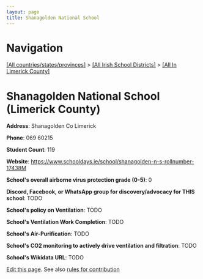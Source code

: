 ```yaml
---
layout: page
title: Shanagolden National School
---
```

# Navigation

[[All countries/states/provinces]](../../..) > [[All Irish School Districts]](../..) > [[All In Limerick County]](..)

# Shanagolden National School (Limerick County)

**Address**: Shanagolden Co Limerick

**Phone**: 069 60215

**Student Count**: 119

**Website**: <https://www.schooldays.ie/school/shanagolden-n-s-rollnumber-17438M>

**School's overall airborne virus protection grade (0-5)**: 0

**Discord, Facebook, or WhatsApp group for discovery/advocacy for THIS school**: TODO

**School's policy on Ventilation**: TODO

**School's Ventilation Work Completion**: TODO

**School's Air-Purification**: TODO

**School's CO2 monitoring to actively drive ventilation and filtration**: TODO

**School's Wikidata URL**: TODO


[Edit this page](https://github.com/ventilate-schools/Ireland/edit/main/./Limerick_County/Shanagolden_National_School.md). See also [rules for contribution](../../../contribution-rules/)